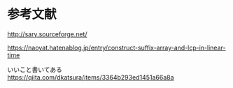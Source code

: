 # 参考文献

http://sary.sourceforge.net/

https://naoyat.hatenablog.jp/entry/construct-suffix-array-and-lcp-in-linear-time


いいこと書いてある
https://qiita.com/dkatsura/items/3364b293ed1451a66a8a
